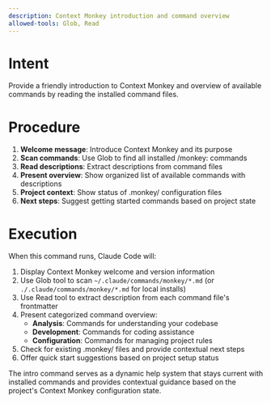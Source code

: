 ```yaml
---
description: Context Monkey introduction and command overview
allowed-tools: Glob, Read
---
```



# Intent

Provide a friendly introduction to Context Monkey and overview of available commands by reading the installed command files.

# Procedure

1. **Welcome message**: Introduce Context Monkey and its purpose
2. **Scan commands**: Use Glob to find all installed /monkey: commands  
3. **Read descriptions**: Extract descriptions from command files
4. **Present overview**: Show organized list of available commands with descriptions
5. **Project context**: Show status of .monkey/ configuration files
6. **Next steps**: Suggest getting started commands based on project state

# Execution

When this command runs, Claude Code will:

1. Display Context Monkey welcome and version information
2. Use Glob tool to scan `~/.claude/commands/monkey/*.md` (or `./.claude/commands/monkey/*.md` for local installs)
3. Use Read tool to extract description from each command file's frontmatter
4. Present categorized command overview:
   - **Analysis**: Commands for understanding your codebase
   - **Development**: Commands for coding assistance  
   - **Configuration**: Commands for managing project rules
5. Check for existing .monkey/ files and provide contextual next steps
6. Offer quick start suggestions based on project setup status

The intro command serves as a dynamic help system that stays current with installed commands and provides contextual guidance based on the project's Context Monkey configuration state.